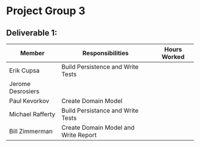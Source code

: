 # Project Group 3
## Deliverable 1:
| Member            | Responsibilities                     | Hours Worked |
| ----------------- | ------------------------------------ | ------------ |
| Erik Cupsa        | Build Persistence and Write Tests    |              |
| Jerome Desrosiers |                                      |              |
| Paul Kevorkov     | Create Domain Model                  |              |
| Michael Rafferty  | Build Persistance and Write Tests    |              |
| Bill Zimmerman    | Create Domain Model and Write Report |              |
